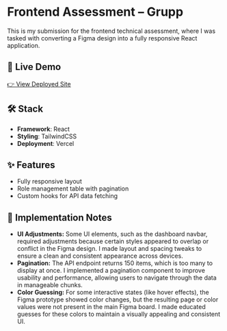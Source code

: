 # Frontend Assessment – Grupp

This is my submission for the frontend technical assessment, where I was tasked with converting a Figma design into a fully responsive React application.

## 🔗 Live Demo

[👉 View Deployed Site](https://grupp-theta.vercel.app/)

## 🛠️ Stack

- **Framework**: React
- **Styling**: TailwindCSS
- **Deployment**: Vercel

## ✨ Features

- Fully responsive layout
- Role management table with pagination
- Custom hooks for API data fetching

## 📝 Implementation Notes

- **UI Adjustments:** Some UI elements, such as the dashboard navbar, required adjustments because certain styles appeared to overlap or conflict in the Figma design. I made layout and spacing tweaks to ensure a clean and consistent appearance across devices.
- **Pagination:** The API endpoint returns 150 items, which is too many to display at once. I implemented a pagination component to improve usability and performance, allowing users to navigate through the data in manageable chunks.
- **Color Guessing:** For some interactive states (like hover effects), the Figma prototype showed color changes, but the resulting page or color values were not present in the main Figma board. I made educated guesses for these colors to maintain a visually appealing and consistent UI.

